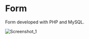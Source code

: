 # Form

Form developed with PHP and MySQL.

![Screenshot_1](https://user-images.githubusercontent.com/110068135/225170174-e6235e99-19ea-4e0d-98eb-5ad525302bb0.png)

